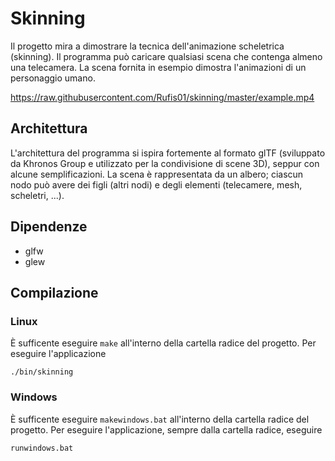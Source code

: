 # Skinning
Il progetto mira a dimostrare la tecnica dell'animazione scheletrica (skinning). Il programma può caricare qualsiasi scena che contenga almeno una telecamera.
La scena fornita in esempio dimostra l'animazioni di un personaggio umano.

https://raw.githubusercontent.com/Rufis01/skinning/master/example.mp4

## Architettura
L'architettura del programma si ispira fortemente al formato glTF (sviluppato da Khronos Group e utilizzato per la condivisione di scene 3D), seppur con alcune semplificazioni. La scena è rappresentata da un albero; ciascun nodo può avere dei figli (altri nodi) e degli elementi (telecamere, mesh, scheletri, ...).
## Dipendenze

 - glfw
 - glew

## Compilazione
### Linux
È sufficente eseguire `make` all'interno della cartella radice del progetto.
Per eseguire l'applicazione 

    ./bin/skinning

### Windows

È sufficente eseguire `makewindows.bat` all'interno della cartella radice del progetto.
Per eseguire l'applicazione, sempre dalla cartella radice, eseguire

    runwindows.bat
   
